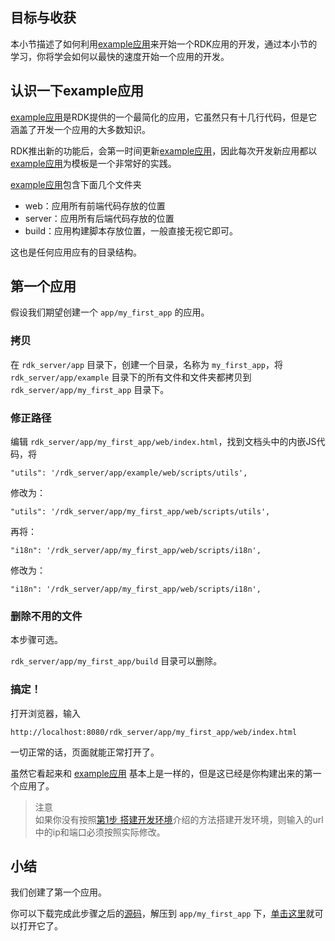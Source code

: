 ## 目标与收获

本小节描述了如何利用[example应用](/rdk_server/app/example/web/index.html)来开始一个RDK应用的开发，通过本小节的学习，你将学会如何以最快的速度开始一个应用的开发。


## 认识一下example应用

[example应用](/rdk_server/app/example/web/index.html)是RDK提供的一个最简化的应用，它虽然只有十几行代码，但是它涵盖了开发一个应用的大多数知识。

RDK推出新的功能后，会第一时间更新[example应用](/rdk_server/app/example/web/index.html)，因此每次开发新应用都以[example应用](/rdk_server/app/example/web/index.html)为模板是一个非常好的实践。

[example应用](/rdk_server/app/example/web/index.html)包含下面几个文件夹

- web：应用所有前端代码存放的位置
- server：应用所有后端代码存放的位置
- build：应用构建脚本存放位置，一般直接无视它即可。

这也是任何应用应有的目录结构。

## 第一个应用

假设我们期望创建一个 `app/my_first_app` 的应用。

### 拷贝

在 `rdk_server/app` 目录下，创建一个目录，名称为 `my_first_app`，将 `rdk_server/app/example` 目录下的所有文件和文件夹都拷贝到 `rdk_server/app/my_first_app` 目录下。

### 修正路径
编辑 `rdk_server/app/my_first_app/web/index.html`，找到文档头中的内嵌JS代码，将

~~~
"utils": '/rdk_server/app/example/web/scripts/utils',
~~~
修改为：
~~~
"utils": '/rdk_server/app/my_first_app/web/scripts/utils',
~~~

再将：
~~~
"i18n": '/rdk_server/app/my_first_app/web/scripts/i18n',
~~~
修改为：
~~~
"i18n": '/rdk_server/app/my_first_app/web/scripts/i18n',
~~~

### 删除不用的文件

本步骤可选。

`rdk_server/app/my_first_app/build` 目录可以删除。

### 搞定！

打开浏览器，输入

	http://localhost:8080/rdk_server/app/my_first_app/web/index.html

一切正常的话，页面就能正常打开了。

虽然它看起来和 [example应用](/rdk_server/app/example/web/index.html) 基本上是一样的，但是这已经是你构建出来的第一个应用了。

> 注意<br>
> 如果你没有按照[第1步 搭建开发环境](/rdk_server/app/misc/best_practise/01_dev_env.html)介绍的方法搭建开发环境，则输入的url中的ip和端口必须按照实际修改。


## 小结

我们创建了第一个应用。

你可以下载完成此步骤之后的[源码](02_first_rdk_app.zip)，解压到 `app/my_first_app` 下，[单击这里](/rdk_server/app/my_first_app/web/index.html)就可以打开它了。


<div title="第2步 编写第一个应用 - RDK应用开发最佳实践" id="__hidden__">
<script src="../utils/misc.js"></script>
</div>